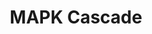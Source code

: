 ---
annotations:
- type: Pathway Ontology
  value: mitogen activated protein kinase signaling pathway
authors:
- MaintBot
- Mkutmon
- Mick Eikelhof
- Egonw
description: ''
last-edited: 2018-06-10
organisms:
- Canis familiaris
redirect_from:
- /index.php/Pathway:WP1128
- /instance/WP1128
schema-jsonld:
- '@context': https://schema.org/
  '@id': https://wikipathways.github.io/pathways/WP1128.html
  '@type': Dataset
  creator:
    '@type': Organization
    name: WikiPathways
  description: ''
  keywords:
  - MAP3K2
  - MBP
  - RapGAPII
  - ARAF
  - MAP2
  - NRAS
  - MAPK1
  - MAP2K3
  - MAPK14
  - RAF1
  - MAPK12
  - MAP2K1
  - MAP3K1
  - JUN
  - MAPK3
  - MAP3K12
  - GDP
  - ELK1
  - BRAF
  - PLCB3
  - MAP2K2
  - SIPA1
  - RRAS
  - MAP2K4
  - HRAS
  - GTP
  - MAP2K6
  - RASA3
  - MAPK10
  - MAP2K7
  - MAP3K3
  license: CC0
  name: MAPK Cascade
seo: CreativeWork
title: MAPK Cascade
wpid: WP1128
---